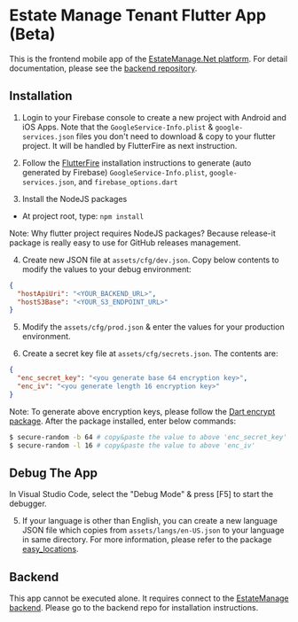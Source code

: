 # Estate Manage Tenant Flutter App (Beta)

This is the frontend mobile app of the [EstateManage.Net platform](https://www.estatemanage.net). For detail documentation, please see the [backend repository](https://github.com/simonho288/estate-manage-backend).

## Installation

1. Login to your Firebase console to create a new project with Android and iOS Apps. Note that the `GoogleService-Info.plist` & `google-services.json` files you don't need to download & copy to your flutter project. It will be handled by FlutterFire as next instruction.

2. Follow the [FlutterFire](https://firebase.flutter.dev/docs/overview/) installation instructions to generate (auto generated by Firebase) `GoogleService-Info.plist`, `google-services.json`, and `firebase_options.dart`

3. Install the NodeJS packages

- At project root, type: `npm install`

Note: Why flutter project requires NodeJS packages? Because release-it package is really easy to use for GitHub releases management.

4. Create new JSON file at `assets/cfg/dev.json`. Copy below contents to modify the values to your debug environment:

```json
{
  "hostApiUri": "<YOUR_BACKEND_URL>",
  "hostS3Base": "<YOUR_S3_ENDPOINT_URL>"
}
```

5. Modify the `assets/cfg/prod.json` & enter the values for your production environment.

6. Create a secret key file at `assets/cfg/secrets.json`. The contents are:

```json
{
  "enc_secret_key": "<you generate base 64 encryption key>",
  "enc_iv": "<you generate length 16 encryption key>"
}
```

Note: To generate above encryption keys, please follow the [Dart encrypt package](https://pub.dev/packages/encrypt). After the package installed, enter below commands:

```sh
$ secure-random -b 64 # copy&paste the value to above 'enc_secret_key'
$ secure-random -l 16 # copy&paste the value to above 'enc_iv'
```

## Debug The App

In Visual Studio Code, select the "Debug Mode" & press [F5] to start the debugger.

5. If your language is other than English, you can create a new language JSON file which copies from `assets/langs/en-US.json` to your language in same directory. For more information, please refer to the package [easy_locations](https://pub.dev/packages/easy_localization).

## Backend

This app cannot be executed alone. It requires connect to the [EstateManage backend](https://github.com/simonho288/EstateManage_backend). Please go to the backend repo for installation instructions.
